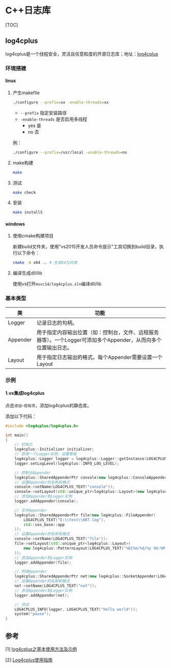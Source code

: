# C++日志库

[TOC]



## log4cplus

log4cplus是一个线程安全，灵活且任意粒度的开源日志库；地址：[log4cplus](https://github.com/log4cplus/log4cplus)

### 环境搭建

#### linux

1. 产生makefile

   ```sh
   ./configure --prefix=xx -enable-threads=xx
   ```

   - `--prefix` 指定安装路径
   - `-enable-threads` 是否启用多线程
     - yes 是
     - no 否

   例：

   ```sh
   ./configure --prefix=/usr/local -enable-threads=no
   ```

2. make构建

   ```sh
   make
   ```

3. 测试

   ```sh
   make check
   ```

4. 安装

   ```sh
   make installS
   ```

#### windows

1. 使用cmake构建项目

   新建build文件夹，使用"vs2015开发人员命令提示"工具切换到build目录，执行以下命令：

   ```sh
   cmake -A x64 .. # 生成64位的库
   ```

2. 编译生成dll/lib

   使用vs打开`msvc14/log4cplus.sln`编译dll/lib

### 基本类型

| **类**   | **功能**                                                     |
| -------- | ------------------------------------------------------------ |
| Logger   | 记录日志的句柄。                                             |
| Appender | 用于指定内容输出位置（如：控制台，文件、远程服务器等）。一个Logger可添加多个Appender，从而向多个位置输出日志。 |
| Layout   | 用于指定日志输出的格式。每个Appender需要设置一个Layout       |

### 示例

#### 1.vs集成log4cplus

点击`添加`-`现有项`，添加log4cplus的静态库。

添加以下代码：

```c++
#include <log4cplus/log4cplus.h>

int main()
{
	// 初始化
	log4cplus::Initializer initializer;
	// 获得一个Logger实例，设置等级
	log4cplus::Logger logger = log4cplus::Logger::getInstance(LOG4CPLUS_TEXT("test"));
	logger.setLogLevel(log4cplus::INFO_LOG_LEVEL);

	// 控制台Appender
	log4cplus::SharedAppenderPtr console(new log4cplus::ConsoleAppender());
	// 设置Appender的名称和格式
	console->setName(LOG4CPLUS_TEXT("console"));
	console->setLayout(std::unique_ptr<log4cplus::Layout>(new log4cplus::SimpleLayout));
	// 添加Appender到Logger实例
	logger.addAppender(console);

	// 文件Appender
	log4cplus::SharedAppenderPtr file(new log4cplus::FileAppender(
		LOG4CPLUS_TEXT("D:\\test\\007.log"),
		std::ios_base::app
	));
	// 设置Appender的名称和格式
	console->setName(LOG4CPLUS_TEXT("file"));
	file->setLayout(std::unique_ptr<log4cplus::Layout>(
		new log4cplus::PatternLayout(LOG4CPLUS_TEXT("%D{%m/%d/%y %H:%M:%S,%Q} [%t] %-5p %c - %m [%l]%n"))
	));
	// 添加Appender到Logger实例
	logger.addAppender(file);

	// 网络Appender
	log4cplus::SharedAppenderPtr net(new log4cplus::SocketAppender(LOG4CPLUS_TEXT("localhost"), 10086, LOG4CPLUS_TEXT("name")));
	// 设置Appender的名称和格式
	net->setName(LOG4CPLUS_TEXT("net"));
	// 添加Appender到Logger实例
	logger.addAppender(net);

	// 测试
	LOG4CPLUS_INFO(logger, LOG4CPLUS_TEXT("hello world"));
	system("pause");
}
```



## 参考

[1] [log4cplus之基本使用方法及示例](https://blog.csdn.net/u014695839/article/details/84937769)

[2] [Log4cplus使用指南](https://www.cnblogs.com/keepsimple/archive/2013/05/10/3071309.html)